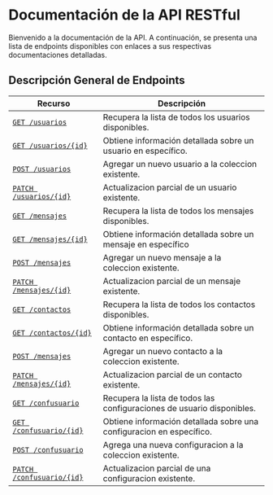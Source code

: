 # Documentación de la API RESTful

Bienvenido a la documentación de la API. A continuación, se presenta una lista
de endpoints disponibles con enlaces a sus respectivas documentaciones detalladas.

## Descripción General de Endpoints

| Recurso                    | Descripción |
| -------------------------- | ----------- |
| [`GET /usuarios`](./endpoints/usuarios/get-usuarios.md)               | Recupera la lista de todos los usuarios disponibles. |
| [`GET /usuarios/{id}`](./endpoints/usuarios/get-usuarios-id.md)       | Obtiene información detallada sobre un usuario en  específico. |
| [`POST /usuarios`](./endpoints/usuarios/post-usuarios.md)             | Agregar un nuevo usuario a la coleccion existente. |
| [`PATCH /usuarios/{id}`](./endpoints/usuarios/patch-usuarios.md)      | Actualizacion parcial de un usuario existente.   |
| [`GET /mensajes`](./endpoints/mensajes/get-mensajes.md)               | Recupera la lista de todos los mensajes disponibles.  |
| [`GET /mensajes/{id}`](./endpoints/mensajes/get-mensajes-id.md)       | Obtiene información detallada sobre un mensaje en  específico  |
| [`POST /mensajes`](./endpoints/mensajes/post-mensajes.md)             | Agregar un nuevo mensaje a la coleccion existente. |
| [`PATCH /mensajes/{id}`](./endpoints/mensajes/patch-mensajes.md)      | Actualizacion parcial de un mensaje existente.  |
| [`GET /contactos`](./endpoints/contactos/get-contactos.md)            | Recupera la lista de todos los contactos disponibles.  |
| [`GET /contactos/{id}`](./endpoints/contactos/get-contactos-id.md)    | Obtiene información detallada sobre un contacto en  específico.  |
| [`POST /mensajes`](./endpoints/contactos/post.contactos.md)           | Agregar un nuevo contacto a la coleccion existente.  |
| [`PATCH /mensajes/{id}`](./endpoints/contactos/patch-contactos.md)    | Actualizacion parcial de un contacto existente. |
| [`GET /confusuario`](./endpoints/confusuario/get-confusuario.md)      | Recupera la lista de todos las configuraciones de usuario disponibles.  |
| [`GET /confusuario/{id}`](./endpoints/confusuario/get-confusuario-id.md)   | Obtiene información detallada sobre una configuracion en  específico.  |
| [`POST /confusuario`](./endpoints/confusuario/post-confusuario.md)         | Agrega una nueva configuracion a la coleccion existente.  |
| [`PATCH /confusuario/{id}`](./endpoints/confusuario/patch-confusuario.md)  | Actualizacion parcial de una configuracion existente.  |
